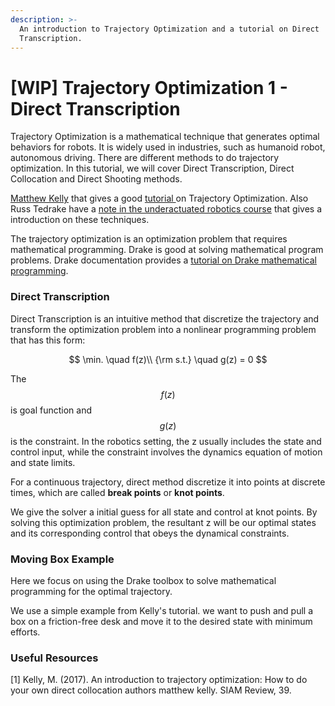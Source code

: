 ```yaml
---
description: >-
  An introduction to Trajectory Optimization and a tutorial on Direct
  Transcription.
---
```


# \[WIP] Trajectory Optimization 1 - Direct Transcription

Trajectory Optimization is a mathematical technique that generates optimal behaviors for robots. It is widely used in industries, such as humanoid robot, autonomous driving. There are different methods to do trajectory optimization. In this tutorial, we will cover Direct Transcription, Direct Collocation and Direct Shooting methods.

[Matthew Kelly](http://www.matthewpeterkelly.com/) that gives a good [tutorial ](https://epubs.siam.org/doi/pdf/10.1137/16M1062569)on Trajectory Optimization. Also Russ Tedrake have a [note in the underactuated robotics course](http://underactuated.mit.edu/underactuated.html?chapter=trajopt) that gives a introduction on these techniques.

The trajectory optimization is an optimization problem that requires mathematical programming. Drake is good at solving mathematical program problems. Drake documentation provides a [tutorial on Drake mathematical programming](https://mybinder.org/v2/gh/RobotLocomotion/drake/master?filepath=tutorials/mathematical\_program.ipynb).

### Direct Transcription

Direct Transcription is an intuitive method that discretize the trajectory and transform the optimization problem into a nonlinear programming problem that has this form:

$$
\min. \quad f(z)\\
{\rm s.t.} \quad g(z) = 0
$$

The $$f(z)$$ is goal function and $$g(z)$$ is the constraint. In the robotics setting, the z usually includes the state and control input, while the constraint involves the dynamics equation of motion and state limits.

For a continuous trajectory, direct method discretize it into points at discrete times, which are called **break points** or **knot points**.

We give the solver a initial guess for all state and control at knot points. By solving this optimization problem, the resultant z will be our optimal states and its corresponding control that obeys the dynamical constraints.

### Moving Box Example

Here we focus on using the Drake toolbox to solve mathematical programming for the optimal trajectory.

We use a simple example from Kelly's tutorial. we want to push and pull a box on a friction-free desk and move it to the desired state with minimum efforts.

### Useful Resources

\[1] Kelly, M. (2017). An introduction to trajectory optimization: How to do your own direct collocation authors&#x20;matthew kelly. SIAM Review, 39.
